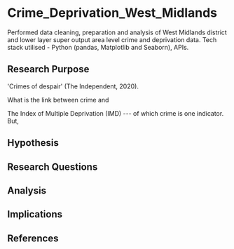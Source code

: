 # Crime_Deprivation_West_Midlands
Performed data cleaning, preparation and analysis of West Midlands district and lower layer super output area level crime and deprivation data. Tech stack utilised - Python (pandas, Matplotlib and Seaborn), APIs.

## Research Purpose
'Crimes of despair' (The Independent, 2020).

What is the link between crime and 

The Index of Multiple Deprivation (IMD)  --- of which crime is one indicator. But, 

## Hypothesis

## Research Questions 

## Analysis

## Implications

## References
